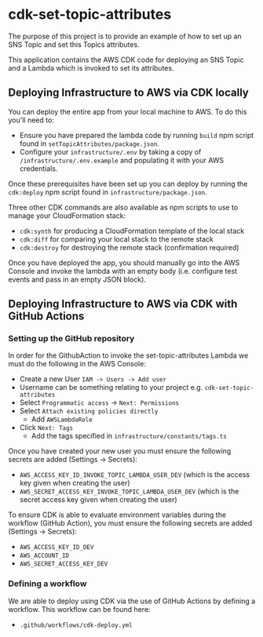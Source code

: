 # cdk-set-topic-attributes

The purpose of this project is to provide an example of how to set up an SNS Topic and set this Topics attributes.

This application contains the AWS CDK code for deploying an SNS Topic and a Lambda which is invoked to set its attributes.

## Deploying Infrastructure to AWS via CDK locally

You can deploy the entire app from your local machine to AWS. To do this you'll need to:

- Ensure you have prepared the lambda code by running `build` npm script found in `setTopicAttributes/package.json`.
- Configure your `infrastructure/.env` by taking a copy of `/infrastructure/.env.example` and populating it with your AWS credentials.

Once these prerequisites have been set up you can deploy by running the `cdk:deploy` npm script found in
`infrastructure/package.json`.

Three other CDK commands are also available as npm scripts to use to manage your CloudFormation stack:

- `cdk:synth` for producing a CloudFormation template of the local stack
- `cdk:diff` for comparing your local stack to the remote stack
- `cdk:destroy` for destroying the remote stack (confirmation required)

Once you have deployed the app, you should manually go into the AWS Console and invoke the lambda with an empty body (i.e. configure test events and pass in an empty JSON block).

## Deploying Infrastructure to AWS via CDK with GitHub Actions

### Setting up the GitHub repository

In order for the GithubAction to invoke the set-topic-attributes Lambda we must do the following in the AWS Console:

- Create a new User `IAM -> Users -> Add user`
- Username can be something relating to your project e.g.
  `cdk-set-topic-attributes`
- Select `Programmatic access` -> `Next: Permissions`
- Select `Attach existing policies directly`
  - Add `AWSLambdaRole`
- Click `Next: Tags`
  - Add the tags specified in `infrastructure/constants/tags.ts`

Once you have created your new user you must ensure the following secrets are added (Settings -> Secrets):

- `AWS_ACCESS_KEY_ID_INVOKE_TOPIC_LAMBDA_USER_DEV` (which is the access key given when creating the user)
- `AWS_SECRET_ACCESS_KEY_INVOKE_TOPIC_LAMBDA_USER_DEV` (which is the secret access key given when creating the user)

To ensure CDK is able to evaluate environment variables during the workflow (GitHub Action), you must ensure the following secrets are added (Settings -> Secrets):

- `AWS_ACCESS_KEY_ID_DEV`
- `AWS_ACCOUNT_ID`
- `AWS_SECRET_ACCESS_KEY_DEV`

### Defining a workflow

We are able to deploy using CDK via the use of GitHub Actions by defining a workflow. This workflow can be found here:

- `.github/workflows/cdk-deploy.yml`
